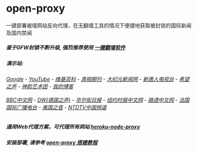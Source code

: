 # open-proxy
一键部署被墙网站反向代理，在无翻墙工具的情况下便捷地获取被封锁的国际新闻及国内禁闻

##### 鉴于GFW封锁不断升级, 强烈推荐使用 [一键翻墙软件](https://github.com/gfw-breaker/nogfw/blob/master/README.md) 

#####  演示站:
######  [Google](http://45.32.250.134:8888/search?q=425事件) - [YouTube](http://45.32.250.134:8700/results?search_query=425事件) - [维基百科](http://45.32.250.134:8100/wiki/喬高-麥塔斯調查報告) - [真相期刊](http://45.32.250.134:8300/display.aspx?category_id=3&zhuanti_id=2) - [大纪元新闻网](http://45.32.250.134:10080) - [新唐人电视台](http://45.32.250.134:8000) - [希望之声](http://45.32.250.134:8200) - [神韵艺术团](http://45.32.250.134:8000/xtr/gb/prog673.html) - [我的博客](http://45.32.250.134:10000/)<br/> <br/> [BBC中文网](http://45.32.250.134:9100/zhongwen) - [DW(德国之声)](http://45.32.250.134:9200/zh/在线报导/s-9058?&zhongwen=simp) - [华尔街日报](http://45.32.250.134:9300) - [纽约时报中文网](http://45.32.250.134:9400) - [路透中文网](http://45.32.250.134:9500/) - [法国国际广播电台](http://45.32.250.134:9600/) - [美国之音](http://45.32.250.134:9700/) - [NTDTV中国频道](http://45.32.250.134:10080/info/tv.html)

##### 通用Web代理方案，可代理所有网站 [heroku-node-proxy](https://github.com/gfw-breaker/heroku-node-proxy#--end--) 

##### 安装部署, 请参考 [open-proxy 搭建教程](https://github.com/gfw-breaker/open-proxy/wiki#open-proxy-%E6%90%AD%E5%BB%BA%E6%95%99%E7%A8%8B)

